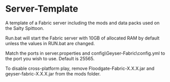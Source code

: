# Server-Template
A template of a Fabric server including the mods
and data packs used on the Salty Spittoon.

Run.bat will start the Fabric server with 10GB
of allocated RAM by default unless the values
in RUN.bat are changed. 

Match the ports in server.properties and
config\Geyser-Fabric\config.yml to the port you
wish to use. Default is 25565.

To disable cross-platform play, remove
Floodgate-Fabric-X.X.X.jar and
geyser-fabric-X.X.X.jar from the
mods folder.
